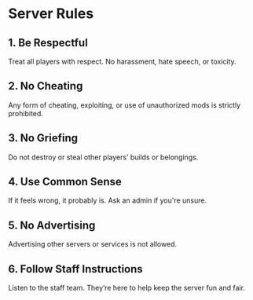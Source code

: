 # Server Rules

## 1. Be Respectful
Treat all players with respect. No harassment, hate speech, or toxicity.

## 2. No Cheating
Any form of cheating, exploiting, or use of unauthorized mods is strictly prohibited.

## 3. No Griefing
Do not destroy or steal other players’ builds or belongings.

## 4. Use Common Sense
If it feels wrong, it probably is. Ask an admin if you're unsure.

## 5. No Advertising
Advertising other servers or services is not allowed.

## 6. Follow Staff Instructions
Listen to the staff team. They’re here to help keep the server fun and fair.

